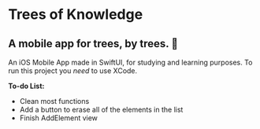 #  Trees of Knowledge
## A mobile app for trees, by trees. 🌲

An iOS Mobile App made in SwiftUI, for studying and learning purposes. 
To run this project you *need* to use XCode. 

**To-do List:**
- Clean most functions 
- Add a button to erase all of the elements in the list
- Finish AddElement view
